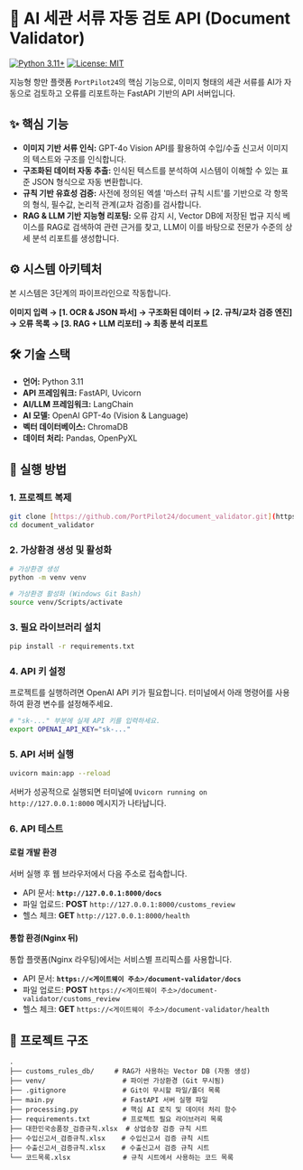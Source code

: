 # 🤖 AI 세관 서류 자동 검토 API (Document Validator)

[![Python 3.11+](https://img.shields.io/badge/Python-3.11+-blue.svg)](https://www.python.org/downloads/release/python-3119/)
[![License: MIT](https://img.shields.io/badge/License-MIT-yellow.svg)](https://opensource.org/licenses/MIT)

지능형 항만 플랫폼 `PortPilot24`의 핵심 기능으로, 이미지 형태의 세관 서류를 AI가 자동으로 검토하고 오류를 리포트하는 FastAPI 기반의 API 서버입니다.

## ✨ 핵심 기능

-   **이미지 기반 서류 인식:** GPT-4o Vision API를 활용하여 수입/수출 신고서 이미지의 텍스트와 구조를 인식합니다.
-   **구조화된 데이터 자동 추출:** 인식된 텍스트를 분석하여 시스템이 이해할 수 있는 표준 JSON 형식으로 자동 변환합니다.
-   **규칙 기반 유효성 검증:** 사전에 정의된 엑셀 '마스터 규칙 시트'를 기반으로 각 항목의 형식, 필수값, 논리적 관계(교차 검증)를 검사합니다.
-   **RAG & LLM 기반 지능형 리포팅:** 오류 감지 시, Vector DB에 저장된 법규 지식 베이스를 RAG로 검색하여 관련 근거를 찾고, LLM이 이를 바탕으로 전문가 수준의 상세 분석 리포트를 생성합니다.

## ⚙️ 시스템 아키텍처

본 시스템은 3단계의 파이프라인으로 작동합니다.

**이미지 입력 → [1. OCR & JSON 파서] → 구조화된 데이터 → [2. 규칙/교차 검증 엔진] → 오류 목록 → [3. RAG + LLM 리포터] → 최종 분석 리포트**

## 🛠️ 기술 스택

-   **언어:** Python 3.11
-   **API 프레임워크:** FastAPI, Uvicorn
-   **AI/LLM 프레임워크:** LangChain
-   **AI 모델:** OpenAI GPT-4o (Vision & Language)
-   **벡터 데이터베이스:** ChromaDB
-   **데이터 처리:** Pandas, OpenPyXL

## 🚀 실행 방법

### 1. 프로젝트 복제
```bash
git clone [https://github.com/PortPilot24/document_validator.git](https://github.com/PortPilot24/document_validator.git)
cd document_validator
```

### 2. 가상환경 생성 및 활성화
```bash
# 가상환경 생성
python -m venv venv

# 가상환경 활성화 (Windows Git Bash)
source venv/Scripts/activate
```

### 3. 필요 라이브러리 설치
```bash
pip install -r requirements.txt
```

### 4. API 키 설정
프로젝트를 실행하려면 OpenAI API 키가 필요합니다. 터미널에서 아래 명령어를 사용하여 환경 변수를 설정해주세요.
```bash
# "sk-..." 부분에 실제 API 키를 입력하세요.
export OPENAI_API_KEY="sk-..."
```

### 5. API 서버 실행
```bash
uvicorn main:app --reload
```
서버가 성공적으로 실행되면 터미널에 `Uvicorn running on http://127.0.0.1:8000` 메시지가 나타납니다.

### 6. API 테스트

#### 로컬 개발 환경
서버 실행 후 웹 브라우저에서 다음 주소로 접속합니다.

- API 문서: **`http://127.0.0.1:8000/docs`**
- 파일 업로드: **POST** `http://127.0.0.1:8000/customs_review`
- 헬스 체크: **GET** `http://127.0.0.1:8000/health`

#### 통합 환경(Nginx 뒤)
통합 플랫폼(Nginx 라우팅)에서는 서비스별 프리픽스를 사용합니다.

- API 문서: **`https://<게이트웨이 주소>/document-validator/docs`**
- 파일 업로드: **POST** `https://<게이트웨이 주소>/document-validator/customs_review`
- 헬스 체크: **GET** `https://<게이트웨이 주소>/document-validator/health`

## 📁 프로젝트 구조

```
.
├── customs_rules_db/     # RAG가 사용하는 Vector DB (자동 생성)
├── venv/                   # 파이썬 가상환경 (Git 무시됨)
├── .gitignore              # Git이 무시할 파일/폴더 목록
├── main.py                 # FastAPI 서버 실행 파일
├── processing.py           # 핵심 AI 로직 및 데이터 처리 함수
├── requirements.txt        # 프로젝트 필요 라이브러리 목록
├── 대한민국송품장_검증규칙.xlsx  # 상업송장 검증 규칙 시트
├── 수입신고서_검증규칙.xlsx    # 수입신고서 검증 규칙 시트
├── 수출신고서_검증규칙.xlsx    # 수출신고서 검증 규칙 시트
└── 코드목록.xlsx             # 규칙 시트에서 사용하는 코드 목록
```